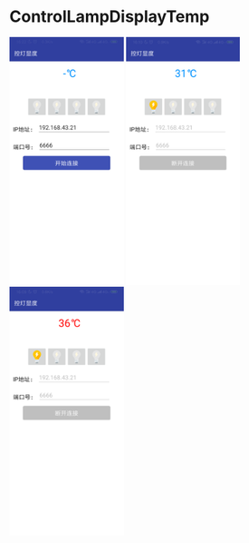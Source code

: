 # ControlLampDisplayTemp

<img src="https://github.com/linfirst/ControlLampDisplayTemp/blob/master/images/01.png" width="40%">

<img src="https://github.com/linfirst/ControlLampDisplayTemp/blob/master/images/02.png" width="40%">

<img src="https://github.com/linfirst/ControlLampDisplayTemp/blob/master/images/03.png" width="40%">
